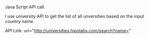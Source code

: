Java Script API call.

I use university API to get the list of all unversities based on the input country name.

API Link: url="http://universities.hipolabs.com/search?name="
